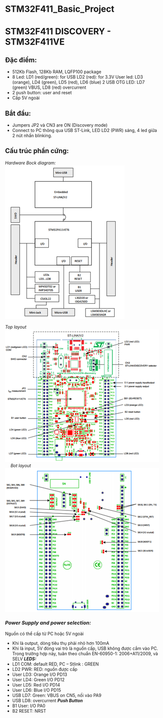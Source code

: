 # STM32F411_Basic_Project
# STM32F411 DISCOVERY - STM32F411VE

## Đặc điểm:
- 512Kb Flash, 128Kb RAM, LQFP100 package
- 8 Led:
LD1 (red/green): for USB
LD2 (red): for 3.3V
User led: LD3 (orange), LD4 (green), LD5 (red), LD6 (blue)
2 USB OTG LED: LD7 (green) VBUS, LD8 (red) overcurrent
- 2 push button: user and reset
- Cấp 5V ngoài
## Bắt đầu:
- Jumpers JP2 và CN3 are ON (Discovery mode)
- Connect to PC thông qua USB ST-Link, LED LD2 (PWR) sáng, 4 led giữa 2 nút nhấn blinking.

## Cấu trúc phần cứng:
*Hardware Bock diagram:*
![Hardware Bock diagram](image/HardwareBlock.png)  

*Top layout*
![Top layout](image/toplayout.png)  
 
*Bot layout*
![Bot layout](image/botlayout.png)  
 
### *Power Supply and power selection:*
Nguồn có thể cấp từ PC hoặc 5V ngoài
- Khi là output, dòng tiêu thụ phải nhỏ hơn 100mA
- Khi là input, 5V đóng vai trò là nguồn cấp, USB không được cắm vào PC. Trong trường hợp này, tuân theo chuẩn EN-60950-1: 2006+A11/2009, và SELV
***LEDS:***
- LD1 COM: default RED, PC – Stlink : GREEN
- LD2 PWR: RED: nguồn được cấp
- User LD3: Orange I/O PD13
- User LD4: Green I/O PD12
- User LD5: Red I/O PD14
- User LD6: Blue I/O PD15
- USB LD7: Green: VBUS on CN5, nối vào PA9
- USB LD8: overcurrent
***Push Button***
- B1 User: I/O PA0
- B2 RESET: NRST

